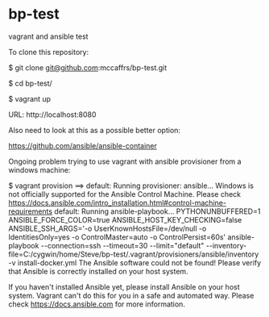 # bp-test

vagrant and ansible test

To clone this repository:

$ git clone git@github.com:mccaffrs/bp-test.git

$ cd bp-test/

$ vagrant up

URL: http://localhost:8080

Also need to look at this as a possible better option:

https://github.com/ansible/ansible-container


Ongoing problem trying to use vagrant with ansible provisioner from a windows machine:

$ vagrant provision
==> default: Running provisioner: ansible...
Windows is not officially supported for the Ansible Control Machine.
Please check https://docs.ansible.com/intro_installation.html#control-machine-requirements
    default: Running ansible-playbook...
PYTHONUNBUFFERED=1 ANSIBLE_FORCE_COLOR=true ANSIBLE_HOST_KEY_CHECKING=false ANSIBLE_SSH_ARGS='-o UserKnownHostsFile=/dev/null -o IdentitiesOnly=yes -o ControlMaster=auto -o ControlPersist=60s' ansible-playbook --connection=ssh --timeout=30 --limit="default" --inventory-file=C:/cygwin/home/Steve/bp-test/.vagrant/provisioners/ansible/inventory -v install-docker.yml
The Ansible software could not be found! Please verify
that Ansible is correctly installed on your host system.

If you haven't installed Ansible yet, please install Ansible
on your host system. Vagrant can't do this for you in a safe and
automated way.
Please check https://docs.ansible.com for more information.

